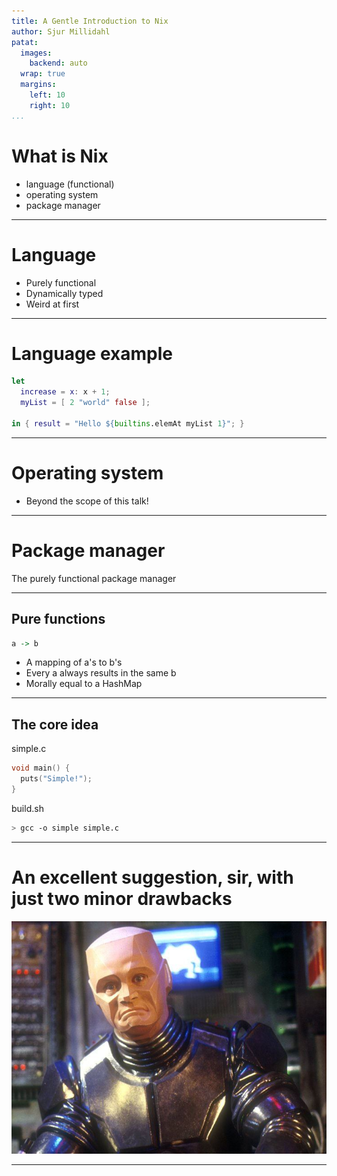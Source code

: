 ```yaml
---
title: A Gentle Introduction to Nix
author: Sjur Millidahl
patat:
  images:
    backend: auto
  wrap: true
  margins:
    left: 10
    right: 10
...
```


# What is Nix

- language (functional)
- operating system
- package manager

---

# Language

- Purely functional
- Dynamically typed
- Weird at first

---

# Language example

```nix
let
  increase = x: x + 1;
  myList = [ 2 "world" false ];

in { result = "Hello ${builtins.elemAt myList 1}"; }
```

---

# Operating system

- Beyond the scope of this talk!

---

# Package manager

The purely functional package manager

---

## Pure functions

```haskell
a -> b
```
* A mapping of a's to b's
* Every a always results in the same b
* Morally equal to a HashMap

---

## The core idea

simple.c
```c
void main() {
  puts("Simple!");
}
``` 

build.sh
```bash
> gcc -o simple simple.c
```

---

# An excellent suggestion, sir, with just two minor drawbacks

![](kryten.png)

---

